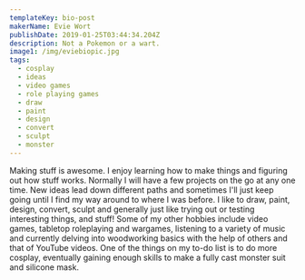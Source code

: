 ```yaml
---
templateKey: bio-post
makerName: Evie Wort
publishDate: 2019-01-25T03:44:34.204Z
description: Not a Pokemon or a wart.
image1: /img/eviebiopic.jpg
tags:
  - cosplay
  - ideas
  - video games
  - role playing games
  - draw
  - paint
  - design
  - convert
  - sculpt
  - monster
---
```

Making stuff is awesome. I enjoy learning how to make things and figuring out how stuff works. 
Normally I will have a few projects on the go at any one time. New ideas lead down different paths and sometimes I'll just keep going until I find my way around to where I was before.
I like to draw, paint, design, convert, sculpt and generally just like trying out or testing interesting things, and stuff!
Some of my other hobbies include video games, tabletop roleplaying and wargames, listening to a variety of music and currently delving into woodworking basics with the help of others and that of YouTube videos.
One of the things on my to-do list is to do more cosplay, eventually gaining enough skills to make a fully cast monster suit and silicone mask.
